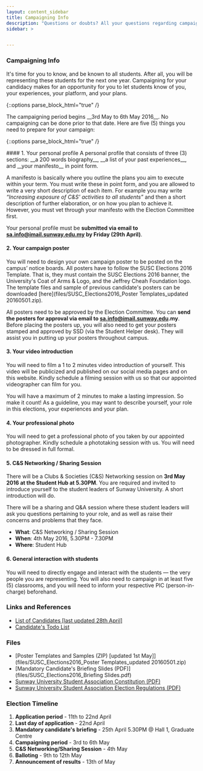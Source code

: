 ```yaml
---
layout: content_sidebar
title: Campaigning Info
description: "Questions or doubts? All your questions regarding campaigning answered!"
sidebar: >


---
```


### Campaigning Info
It's time for you to know, and be known to all students. After all, you will be representing these students for the next one year. Campaigning 
for your candidacy makes for an opportunity for you to let students know of you, your experiences, your platform, and your plans. 

{::options parse_block_html="true" /}
<div class="show-more">
The campaigning period begins __3rd May to 6th May 2016__. No campaigning can be done prior to that date. Here are five (5) things you need 
to prepare for your campaign:
</div>

{::options parse_block_html="true" /}
<div class="show-more-content">
#### 1. Your personal profile
A personal profile that consists of three (3) sections: __a 200 words biography__, __a list of your past experiences__,
and __your manifesto__ in point form.

A manifesto is basically where you outline the plans you aim to execute within your term. You must write these in point form, and you are
allowed to write a very short description of each item. For example you may write _“Increasing exposure of C&S' activities to all
students”_ and then a short description of further elaboration, or on how you plan to achieve it. However, you must vet through your
manifesto with the Election Committee first.

Your personal profile must be __submitted via email to sa.info@imail.sunway.edu.my by Friday (29th April)__.

#### 2. Your campaign poster
You will need to design your own campaign poster to be posted on the campus’ notice boards. All posters have to follow the SUSC Elections
2016 Template. That is, they must contain the SUSC Elections 2016 banner, the University's Coat of Arms & Logo, and the Jeffrey Cheah
Foundation logo. The template files and sample of previous candidate's posters can be downloaded [here](files/SUSC_Elections2016_Poster Templates_updated 20160501.zip).

All posters need to be approved by the Election Committee. You can __send the posters for approval via email to sa.info@imail.sunway.edu.my__.
Before placing the posters up, you will also need to get your posters stamped and approved by SSD (via the Student Helper desk). They will
assist you in putting up your posters throughout campus.

#### 3. Your video introduction
You will need to film a 1 to 2 minutes video introduction of yourself. This video will be publicized and published on our social media pages and
on this website. Kindly schedule a filming session with us so that our appointed videographer can film for you.

You will have a maximum of 2 minutes to make a lasting impression. So make it count! As a guideline, you may want to describe yourself, your
role in this elections, your experiences and your plan.

#### 4. Your professional photo
You will need to get a professional photo of you taken by our appointed photographer. Kindly schedule a phototaking session with us. You will need 
to be dressed in full formal.

#### 5. C&S Networking / Sharing Session
There will be a Clubs & Societies (C&S) Networking session on __3rd May 2016 at the Student Hub at 5.30PM__. You are required and invited to introduce yourself
to the student leaders of Sunway University. A short introduction will do.

There will be a sharing and Q&A session where these student leaders will ask you questions pertaining to your role, and as well as raise their 
concerns and problems that they face. 

* __What__: C&S Networking / Sharing Session
* __When__: 4th May 2016, 5.30PM - 7.30PM
* __Where__: Student Hub

#### 6. General interaction with students
You will need to directly engage and interact with the students — the very people you are representing. You will also need to campaign in at least
five (5) classrooms, and you will need to inform your respective PIC (person-in-charge) beforehand.

</div>

### Links and References
* [List of Candidates \[last updated 28th April\]](https://docs.google.com/spreadsheets/d/12xrXaWszeabFgZQQfwEeC4SQxTCWD77oMMoaUhLxANM/edit?usp=sharing)
* [Candidate's Todo List](https://docs.google.com/spreadsheets/d/1ZDYehkg4_HHrqJEfo-loOKK0Z0J_dfP8zxPDgaC1Vl8/edit?usp=sharing)

### Files
* [Poster Templates and Samples (ZIP) \[updated 1st May\]](files/SUSC_Elections2016_Poster Templates_updated 20160501.zip)
* [Mandatory Candidate's Briefing Slides (PDF)](files/SUSC_Elections2016_Briefing Slides.pdf)
* [Sunway University Student Association Constitution (PDF)](files/SUSA_Constitution.pdf)
* [Sunway University Student Association Election Regulations (PDF)](files/SUSA_ElectionRegulations.pdf)

### Election Timeline
1. __Application period__  - 11th to 22nd April
2. __Last day of application__  - 22nd April
3. __Mandatory candidate's briefing__  - 25th April 5.30PM @ Hall 1, Graduate Centre
4. __Campaigning period__  - 3rd to 6th May
5. __C&S Networking/Sharing Session__  - 4th May
6. __Balloting__  - 9th to 12th May
7. __Announcement of results__  - 13th of May


